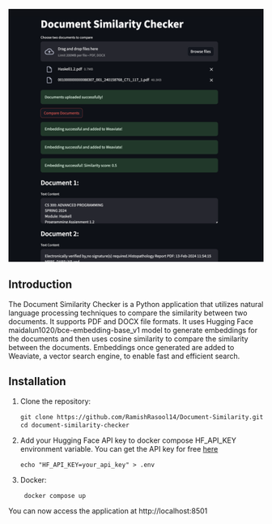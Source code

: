 ![Photo](preview.png)


## Introduction

The Document Similarity Checker is a Python application that utilizes natural language processing techniques to compare the similarity between two documents. It supports PDF and DOCX file formats. It uses Hugging Face maidalun1020/bce-embedding-base_v1 model to generate embeddings for the documents and then uses cosine similarity to compare the similarity between the documents. Embeddings once generated are added to Weaviate, a vector search engine, to enable fast and efficient search.

## Installation

1. Clone the repository:
   ```shell
   git clone https://github.com/RamishRasool14/Document-Similarity.git
   cd document-similarity-checker
    ```

2. Add your Hugging Face API key to docker compose HF_API_KEY environment variable. You can get the API key for free [here](https://huggingface.co/docs/api-inference/en/quicktour)
   ```shell
   echo "HF_API_KEY=your_api_key" > .env
   ```

3. Docker:
   ```shell
    docker compose up
    ```

You can now access the application at http://localhost:8501